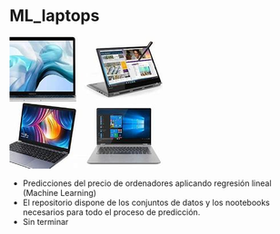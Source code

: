 # ML_laptops
![alt text](image.png)


- Predicciones del precio de ordenadores aplicando regresión lineal (Machine Learning)
- El repositorio dispone de los conjuntos de datos y los nootebooks necesarios para todo el proceso de predicción.
- Sin terminar
